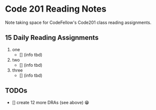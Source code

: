 # Code 201 Reading Notes
Note taking space for CodeFellow's Code201 class reading assignments.

## 15 Daily Reading Assignments
1. one
   - [] (info tbd)
2. two
   - [] (info tbd)
3. three
   - [] (info tbd)
<!-- obvioudly this content will change once reading begins -->

## TODOs
- [] create 12 more DRAs (see above) :grin:


